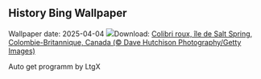 ## History Bing Wallpaper
Wallpaper date: 2025-04-04
![](https://www.bing.com/th?id=OHR.RufousHummingbird_FR-CA8727304764_UHD.jpg&w=1000)Download: [Colibri roux, île de Salt Spring, Colombie-Britannique, Canada (© Dave Hutchison Photography/Getty Images)](https://www.bing.com/th?id=OHR.RufousHummingbird_FR-CA8727304764_UHD.jpg)

Auto get programm by LtgX
